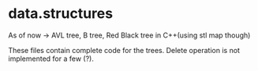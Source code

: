 data.structures
===============

As of now -> AVL tree, B tree, Red Black tree in C++(using stl map though)


These files contain complete code for the trees. Delete operation is not implemented for a few (?).
